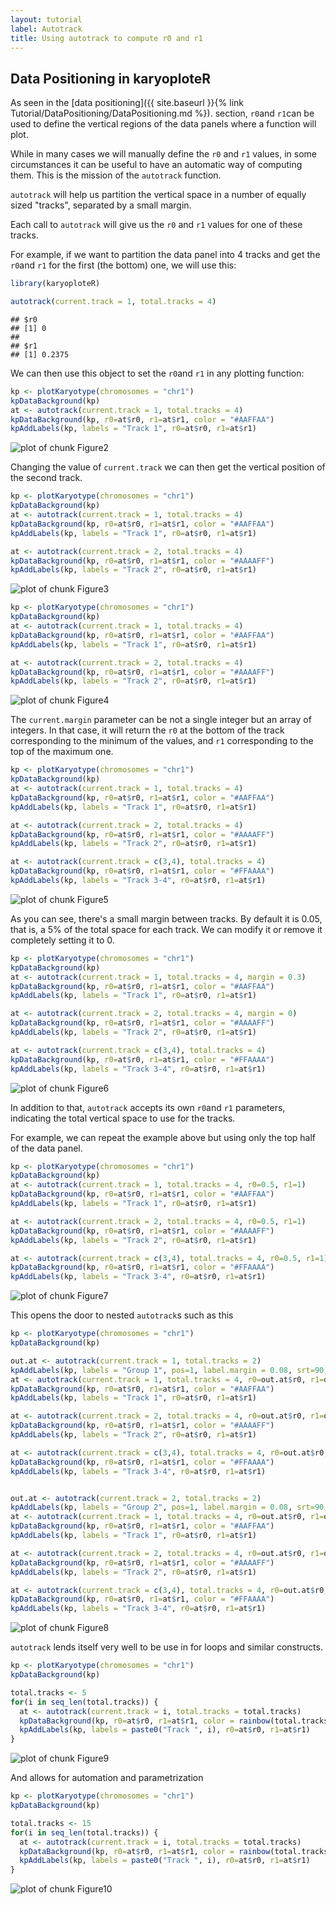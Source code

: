 ```yaml
---
layout: tutorial
label: Autotrack
title: Using autotrack to compute r0 and r1
---
```





## Data Positioning in karyoploteR

As seen in the 
[data positioning]({{ site.baseurl }}{% link Tutorial/DataPositioning/DataPositioning.md %}).
section, `r0`and `r1`can be used to define the vertical regions of the
data panels where a function will plot. 

While in many cases we will manually define the `r0` and `r1` values, in some
circumstances it can be useful to have an automatic way of computing them. 
This is the mission of the `autotrack` function.

`autotrack` will help us partition the vertical space in a number of equally 
sized "tracks", separated by a small margin. 

Each call to `autotrack` will give us the `r0` and `r1` values for one of these
tracks.

For example, if we want to partition the data panel into 4 tracks and get the 
`r0`and `r1` for the first (the bottom) one, we will use this:


```r
library(karyoploteR)

autotrack(current.track = 1, total.tracks = 4)
```

```
## $r0
## [1] 0
## 
## $r1
## [1] 0.2375
```

We can then use this object to set the `r0`and `r1` in any plotting function:


```r
kp <- plotKaryotype(chromosomes = "chr1")
kpDataBackground(kp)
at <- autotrack(current.track = 1, total.tracks = 4)
kpDataBackground(kp, r0=at$r0, r1=at$r1, color = "#AAFFAA")
kpAddLabels(kp, labels = "Track 1", r0=at$r0, r1=at$r1)
```

![plot of chunk Figure2](images//Figure2-1.png)

Changing the value of `current.track` we can then get the vertical position of 
the second track.


```r
kp <- plotKaryotype(chromosomes = "chr1")
kpDataBackground(kp)
at <- autotrack(current.track = 1, total.tracks = 4)
kpDataBackground(kp, r0=at$r0, r1=at$r1, color = "#AAFFAA")
kpAddLabels(kp, labels = "Track 1", r0=at$r0, r1=at$r1)

at <- autotrack(current.track = 2, total.tracks = 4)
kpDataBackground(kp, r0=at$r0, r1=at$r1, color = "#AAAAFF")
kpAddLabels(kp, labels = "Track 2", r0=at$r0, r1=at$r1)
```

![plot of chunk Figure3](images//Figure3-1.png)



```r
kp <- plotKaryotype(chromosomes = "chr1")
kpDataBackground(kp)
at <- autotrack(current.track = 1, total.tracks = 4)
kpDataBackground(kp, r0=at$r0, r1=at$r1, color = "#AAFFAA")
kpAddLabels(kp, labels = "Track 1", r0=at$r0, r1=at$r1)

at <- autotrack(current.track = 2, total.tracks = 4)
kpDataBackground(kp, r0=at$r0, r1=at$r1, color = "#AAAAFF")
kpAddLabels(kp, labels = "Track 2", r0=at$r0, r1=at$r1)
```

![plot of chunk Figure4](images//Figure4-1.png)

The `current.margin` parameter can be not a single integer but an array
of integers. In that case, it will return the `r0` at the bottom of the 
track corresponding to the minimum of the values, and `r1` corresponding to 
the top of the maximum one. 



```r
kp <- plotKaryotype(chromosomes = "chr1")
kpDataBackground(kp)
at <- autotrack(current.track = 1, total.tracks = 4)
kpDataBackground(kp, r0=at$r0, r1=at$r1, color = "#AAFFAA")
kpAddLabels(kp, labels = "Track 1", r0=at$r0, r1=at$r1)

at <- autotrack(current.track = 2, total.tracks = 4)
kpDataBackground(kp, r0=at$r0, r1=at$r1, color = "#AAAAFF")
kpAddLabels(kp, labels = "Track 2", r0=at$r0, r1=at$r1)

at <- autotrack(current.track = c(3,4), total.tracks = 4)
kpDataBackground(kp, r0=at$r0, r1=at$r1, color = "#FFAAAA")
kpAddLabels(kp, labels = "Track 3-4", r0=at$r0, r1=at$r1)
```

![plot of chunk Figure5](images//Figure5-1.png)

As you can see, there's a small margin between tracks. By default it is 0.05,
that is, a 5% of the total space for each track. We can modify it or remove it 
completely setting it to 0.



```r
kp <- plotKaryotype(chromosomes = "chr1")
kpDataBackground(kp)
at <- autotrack(current.track = 1, total.tracks = 4, margin = 0.3)
kpDataBackground(kp, r0=at$r0, r1=at$r1, color = "#AAFFAA")
kpAddLabels(kp, labels = "Track 1", r0=at$r0, r1=at$r1)

at <- autotrack(current.track = 2, total.tracks = 4, margin = 0)
kpDataBackground(kp, r0=at$r0, r1=at$r1, color = "#AAAAFF")
kpAddLabels(kp, labels = "Track 2", r0=at$r0, r1=at$r1)

at <- autotrack(current.track = c(3,4), total.tracks = 4)
kpDataBackground(kp, r0=at$r0, r1=at$r1, color = "#FFAAAA")
kpAddLabels(kp, labels = "Track 3-4", r0=at$r0, r1=at$r1)
```

![plot of chunk Figure6](images//Figure6-1.png)


In addition to that, `autotrack` accepts its own `r0`and `r1` parameters, 
indicating the total vertical space to use for the tracks.

For example, we can repeat the example above but using only the top half of 
the data panel.


```r
kp <- plotKaryotype(chromosomes = "chr1")
kpDataBackground(kp)
at <- autotrack(current.track = 1, total.tracks = 4, r0=0.5, r1=1)
kpDataBackground(kp, r0=at$r0, r1=at$r1, color = "#AAFFAA")
kpAddLabels(kp, labels = "Track 1", r0=at$r0, r1=at$r1)

at <- autotrack(current.track = 2, total.tracks = 4, r0=0.5, r1=1)
kpDataBackground(kp, r0=at$r0, r1=at$r1, color = "#AAAAFF")
kpAddLabels(kp, labels = "Track 2", r0=at$r0, r1=at$r1)

at <- autotrack(current.track = c(3,4), total.tracks = 4, r0=0.5, r1=1)
kpDataBackground(kp, r0=at$r0, r1=at$r1, color = "#FFAAAA")
kpAddLabels(kp, labels = "Track 3-4", r0=at$r0, r1=at$r1)
```

![plot of chunk Figure7](images//Figure7-1.png)

This opens the door to nested `autotrack`s such as this


```r
kp <- plotKaryotype(chromosomes = "chr1")
kpDataBackground(kp)

out.at <- autotrack(current.track = 1, total.tracks = 2)
kpAddLabels(kp, labels = "Group 1", pos=1, label.margin = 0.08, srt=90, r0=out.at$r0, r1=out.at$r1)
at <- autotrack(current.track = 1, total.tracks = 4, r0=out.at$r0, r1=out.at$r1)
kpDataBackground(kp, r0=at$r0, r1=at$r1, color = "#AAFFAA")
kpAddLabels(kp, labels = "Track 1", r0=at$r0, r1=at$r1)

at <- autotrack(current.track = 2, total.tracks = 4, r0=out.at$r0, r1=out.at$r1)
kpDataBackground(kp, r0=at$r0, r1=at$r1, color = "#AAAAFF")
kpAddLabels(kp, labels = "Track 2", r0=at$r0, r1=at$r1)

at <- autotrack(current.track = c(3,4), total.tracks = 4, r0=out.at$r0, r1=out.at$r1)
kpDataBackground(kp, r0=at$r0, r1=at$r1, color = "#FFAAAA")
kpAddLabels(kp, labels = "Track 3-4", r0=at$r0, r1=at$r1)


out.at <- autotrack(current.track = 2, total.tracks = 2)
kpAddLabels(kp, labels = "Group 2", pos=1, label.margin = 0.08, srt=90, r0=out.at$r0, r1=out.at$r1)
at <- autotrack(current.track = 1, total.tracks = 4, r0=out.at$r0, r1=out.at$r1)
kpDataBackground(kp, r0=at$r0, r1=at$r1, color = "#AAFFAA")
kpAddLabels(kp, labels = "Track 1", r0=at$r0, r1=at$r1)

at <- autotrack(current.track = 2, total.tracks = 4, r0=out.at$r0, r1=out.at$r1)
kpDataBackground(kp, r0=at$r0, r1=at$r1, color = "#AAAAFF")
kpAddLabels(kp, labels = "Track 2", r0=at$r0, r1=at$r1)

at <- autotrack(current.track = c(3,4), total.tracks = 4, r0=out.at$r0, r1=out.at$r1)
kpDataBackground(kp, r0=at$r0, r1=at$r1, color = "#FFAAAA")
kpAddLabels(kp, labels = "Track 3-4", r0=at$r0, r1=at$r1)
```

![plot of chunk Figure8](images//Figure8-1.png)

`autotrack` lends itself very well to be use in for loops and similar 
constructs.


```r
kp <- plotKaryotype(chromosomes = "chr1")
kpDataBackground(kp)

total.tracks <- 5
for(i in seq_len(total.tracks)) {
  at <- autotrack(current.track = i, total.tracks = total.tracks)
  kpDataBackground(kp, r0=at$r0, r1=at$r1, color = rainbow(total.tracks)[i])
  kpAddLabels(kp, labels = paste0("Track ", i), r0=at$r0, r1=at$r1)
}
```

![plot of chunk Figure9](images//Figure9-1.png)

And allows for automation and parametrization


```r
kp <- plotKaryotype(chromosomes = "chr1")
kpDataBackground(kp)

total.tracks <- 15
for(i in seq_len(total.tracks)) {
  at <- autotrack(current.track = i, total.tracks = total.tracks)
  kpDataBackground(kp, r0=at$r0, r1=at$r1, color = rainbow(total.tracks)[i])
  kpAddLabels(kp, labels = paste0("Track ", i), r0=at$r0, r1=at$r1)
}
```

![plot of chunk Figure10](images//Figure10-1.png)









